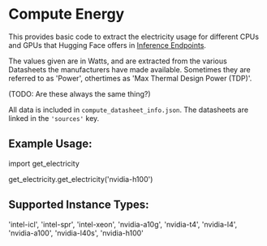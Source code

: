 # Compute Energy

This provides basic code to extract the electricity usage for different CPUs and GPUs that Hugging Face offers in [Inference Endpoints](https://api.endpoints.huggingface.cloud). 

The values given are in Watts, and are extracted from the various Datasheets the manufacturers have made available.
Sometimes they are referred to as 'Power', othertimes as 'Max Thermal Design Power (TDP)'. 

(TODO: Are these always the same thing?)

All data is included in `compute_datasheet_info.json`.
The datasheets are linked in the `'sources'` key.

## Example Usage:

import get_electricity

get_electricity.get_electricity('nvidia-h100')

## Supported Instance Types:

'intel-icl', 'intel-spr', 'intel-xeon', 'nvidia-a10g', 'nvidia-t4', 'nvidia-l4', 'nvidia-a100', 'nvidia-l40s', 'nvidia-h100'
